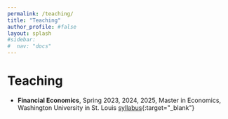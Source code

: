 ```yaml
---
permalink: /teaching/
title: "Teaching"
author_profile: #false
layout: splash
#sidebar:
#  nav: "docs"
---
```


<!-- Google tag (gtag.js) -->
<script async src="https://www.googletagmanager.com/gtag/js?id=G-PK9T3DH9SS"></script>
<script>
  window.dataLayer = window.dataLayer || [];
  function gtag(){dataLayer.push(arguments);}
  gtag('js', new Date());

  gtag('config', 'G-PK9T3DH9SS');
</script>

# Teaching

- **Financial Economics**, Spring 2023, 2024, 2025, Master in Economics, Washington University in St. Louis
[syllabus](http://www.juliankozlowski.com/papers/syllabus.md){:target="_blank"}

